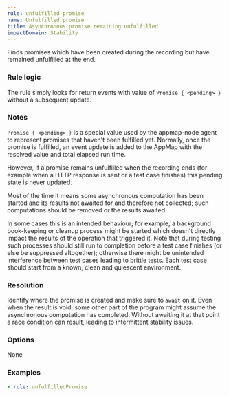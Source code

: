 ```yaml
---
rule: unfulfilled-promise
name: Unfulfilled promise
title: Asynchronous promise remaining unfulfilled
impactDomain: Stability
---
```


Finds promises which have been created during the recording but have remained unfulfilled at the
end.

### Rule logic

The rule simply looks for return events with value of `Promise { <pending> }` without a subsequent
update.

### Notes

`Promise { <pending> }` is a special value used by the appmap-node agent to represent promises that
haven't been fulfilled yet. Normally, once the promise is fulfilled, an event update is added to the
AppMap with the resolved value and total elapsed run time.

However, if a promise remains unfulfilled when the recording ends (for example when a HTTP response
is sent or a test case finishes) this pending state is never updated.

Most of the time it means some asynchronous computation has been started and its results not awaited
for and therefore not collected; such computations should be removed or the results awaited.

In some cases this is an intended behaviour; for example, a background book-keeping or cleanup
process might be started which doesn't directly impact the results of the operation that triggered
it. Note that during testing such processes should still run to completion before a test case
finishes (or else be suppressed altogether); otherwise there might be unintended interference
between test cases leading to brittle tests. Each test case should start from a known, clean and
quiescent environment.

### Resolution

Identify where the promise is created and make sure to `await` on it. Even when the result is void,
some other part of the program might assume the asynchronous computation has completed. Without
awaiting it at that point a race condition can result, leading to intermittent stability issues.

### Options

None

### Examples

```yaml
- rule: unfulfilledPromise
```
